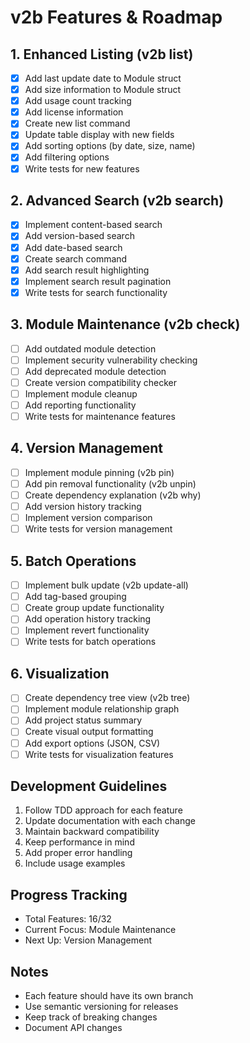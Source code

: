 # v2b Features & Roadmap

## 1. Enhanced Listing (v2b list)
- [x] Add last update date to Module struct
- [x] Add size information to Module struct
- [x] Add usage count tracking
- [x] Add license information
- [x] Create new list command
- [x] Update table display with new fields
- [x] Add sorting options (by date, size, name)
- [x] Add filtering options
- [x] Write tests for new features

## 2. Advanced Search (v2b search)
- [x] Implement content-based search
- [x] Add version-based search
- [x] Add date-based search
- [x] Create search command
- [x] Add search result highlighting
- [x] Implement search result pagination
- [x] Write tests for search functionality

## 3. Module Maintenance (v2b check)
- [ ] Add outdated module detection
- [ ] Implement security vulnerability checking
- [ ] Add deprecated module detection
- [ ] Create version compatibility checker
- [ ] Implement module cleanup
- [ ] Add reporting functionality
- [ ] Write tests for maintenance features

## 4. Version Management
- [ ] Implement module pinning (v2b pin)
- [ ] Add pin removal functionality (v2b unpin)
- [ ] Create dependency explanation (v2b why)
- [ ] Add version history tracking
- [ ] Implement version comparison
- [ ] Write tests for version management

## 5. Batch Operations
- [ ] Implement bulk update (v2b update-all)
- [ ] Add tag-based grouping
- [ ] Create group update functionality
- [ ] Add operation history tracking
- [ ] Implement revert functionality
- [ ] Write tests for batch operations

## 6. Visualization
- [ ] Create dependency tree view (v2b tree)
- [ ] Implement module relationship graph
- [ ] Add project status summary
- [ ] Create visual output formatting
- [ ] Add export options (JSON, CSV)
- [ ] Write tests for visualization features

## Development Guidelines
1. Follow TDD approach for each feature
2. Update documentation with each change
3. Maintain backward compatibility
4. Keep performance in mind
5. Add proper error handling
6. Include usage examples

## Progress Tracking
- Total Features: 16/32
- Current Focus: Module Maintenance
- Next Up: Version Management

## Notes
- Each feature should have its own branch
- Use semantic versioning for releases
- Keep track of breaking changes
- Document API changes 
